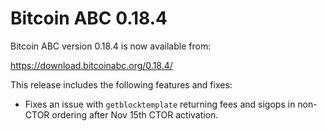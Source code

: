 Bitcoin ABC 0.18.4
==================

Bitcoin ABC version 0.18.4 is now available from:

  <https://download.bitcoinabc.org/0.18.4/>

This release includes the following features and fixes:

- Fixes an issue with `getblocktemplate` returning fees and sigops in non-CTOR ordering after Nov 15th CTOR activation.
